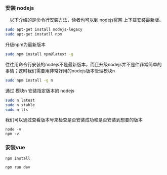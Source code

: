 ### 安装 nodejs

 以下介绍的是命令行安装方法，读者也可以到 [nodejs官网](https://link.jianshu.com?t=http%3A%2F%2Fnodejs.org%2F) 上下载安装最新版。



```bash
sudo apt-get install nodejs-legacy
sudo apt-get instatll npm
```

升级npm为最新版本



```bash
sudo npm install npm@latest -g
```

往往用命令行安装的nodejs不是最新版本，而且升级nodejs并不是件非常简单的事情；这时我们需要用非常好用的nodejs版本管理模块n



```bash
sudo npm install -g n
```

通过 模块n 安装指定版本的 nodejs



```bash
sudo n latest
sudo n stable
sudo n lts
```

我们可以通过查看版本号来检查是否安装成功和是否安装到想要的版本



```undefined
node -v
npm -v
```







### 安装vue

```shell
npm install

npm run dev
```

